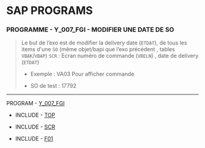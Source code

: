 # SAP PROGRAMS

### **PROGRAMME - Y_007_FGI - MODIFIER UNE DATE DE SO**

> Le but de l’exo est de modifier la delivery date (`ETDAT`), de tous les items d'une `SO` (même objet/bapi que l’exo précédent , tables `VBAK`/`VBAP`)
> `SCR` : Ecran numéro de commande (`VBELN`) , date de delivery (`ETDAT`)
>
> - Exemple : VA03 Pour afficher commande
>
> - SO de test : 17792

---

PROGRAM - [Y_007_FGI](./Y_007_FGI.abap)

- INCLUDE - [TOP](./Y_007_FGI_TOP.abap)

- INCLUDE - [SCR](./Y_007_FGI_SCR.abap)

- INCLUDE - [F01](./Y_007_FGI_F01.abap)
